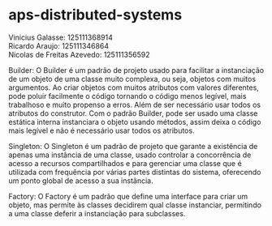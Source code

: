 # aps-distributed-systems

Vinicius Galasse: 125111368914<br>
Ricardo Araujo: 125111346864<br>
Nicolas de Freitas Azevedo: 125111356592<br>

Builder:
O Builder é um padrão de projeto usado para facilitar a instanciação de um objeto de uma classe muito complexa, ou seja, objetos com muitos argumentos. Ao criar objetos com muitos atributos com valores diferentes, pode poluir facilmente o código tornando o código menos legível, mais trabalhoso e muito propenso a erros. Além de ser necessário usar todos os atributos do construtor.
Com o padrão Builder, pode ser usado uma classe estática interna instanciara o objeto usando métodos, assim deixa o código mais legível e não é necessário usar todos os atributos.

Singleton:
O Singleton é um padrão de projeto que garante a existência de apenas uma instância de uma classe, usado controlar a concorrência de acesso a recursos compartilhados e para gerenciar uma classe que é utilizada com frequência por várias partes distintas do sistema, oferecendo um ponto global de acesso a sua instância.

Factory:
O Factory é um padrão que define uma interface para criar um objeto, mas permite às classes decidirem qual classe instanciar, permitindo a uma classe deferir a instanciação para subclasses.
